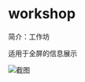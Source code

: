 # workshop

简介：工作坊

适用于全屏的信息展示

![截图](https://img.alicdn.com/tfs/TB1qnxpupkoBKNjSZFkXXb4tFXa-2850-1392.png)
